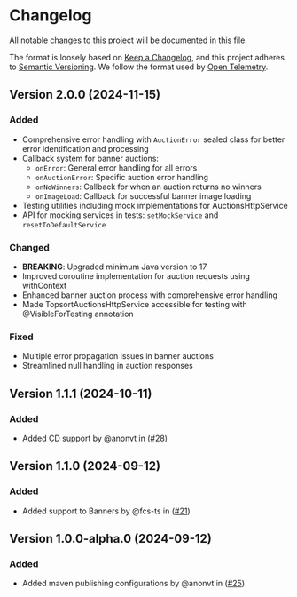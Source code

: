 # Changelog

All notable changes to this project will be documented in this file.

The format is loosely based on [Keep a Changelog](https://keepachangelog.com/en/1.0.0/),
and this project adheres to [Semantic Versioning](https://semver.org/spec/v2.0.0.html).
We follow the format used by [Open Telemetry](https://github.com/open-telemetry/opentelemetry-python/blob/main/CHANGELOG.md).

## Version 2.0.0 (2024-11-15)

### Added
- Comprehensive error handling with `AuctionError` sealed class for better error identification and processing
- Callback system for banner auctions:
  - `onError`: General error handling for all errors
  - `onAuctionError`: Specific auction error handling
  - `onNoWinners`: Callback for when an auction returns no winners
  - `onImageLoad`: Callback for successful banner image loading
- Testing utilities including mock implementations for AuctionsHttpService
- API for mocking services in tests: `setMockService` and `resetToDefaultService`

### Changed
- **BREAKING**: Upgraded minimum Java version to 17
- Improved coroutine implementation for auction requests using withContext
- Enhanced banner auction process with comprehensive error handling
- Made TopsortAuctionsHttpService accessible for testing with @VisibleForTesting annotation

### Fixed
- Multiple error propagation issues in banner auctions
- Streamlined null handling in auction responses

## Version 1.1.1 (2024-10-11)

### Added

- Added CD support by @anonvt in ([#28](https://github.com/Topsort/topsort.kt/pull/28))

## Version 1.1.0 (2024-09-12)

### Added

- Added support to Banners by @fcs-ts in ([#21](https://github.com/Topsort/topsort.kt/pull/21))

## Version 1.0.0-alpha.0 (2024-09-12)

### Added

- Added maven publishing configurations by @anonvt in ([#25](https://github.com/Topsort/topsort.kt/pull/25))